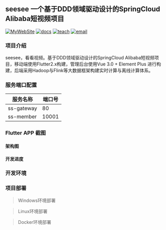 ## seesee 一个基于DDD领域驱动设计的SpringCloud Alibaba短视频项目

[![MyWebSite](https://img.shields.io/badge/我的站点-whoiszxl-blue.svg)](http://whoiszxl.com)
[![docs](https://img.shields.io/badge/docs-reference-green.svg)](http://seesee.whoiszxl.com)
[![teach](https://img.shields.io/badge/演示-seesee-orange.svg)](https://seesee.whoiszxl.com)
[![email](https://img.shields.io/badge/email-whoiszxl@gmail.com-red.svg)](whoiszxl@gmail.com)

### 项目介绍
seesee，看看视频。基于DDD领域驱动设计的SpringCloud Alibaba短视频项目，移动端使用Flutter2.x构建，管理后台使用Vue 3.0 + Element Plus 进行构建，后端采用Hadoop与Flink等大数据框架构建实时计算与离线计算体系。

### 服务端口配置

|  服务名称             | 端口号   |
|  ----                 | ----    |
| ss-gateway            | 80      |
| ss-member             | 10001   |



### Flutter APP 截图


#### 架构图


#### 开发进度


### 开发环境


### 项目部署

> Windows环境部署


> Linux环境部署


> Docker环境部署

